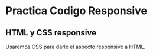 # Practica Codigo Responsive
## HTML y CSS responsive
Usaremos CSS para darle el aspecto responsive a HTML.
